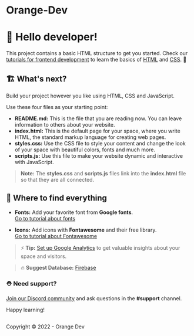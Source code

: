 # Orange-Dev
# 👋 Hello developer!
This project contains a basic HTML structure to get you started. Check our [tutorials for frontend development](https://www.w3schools.com/where_to_start.asp) to learn the basics of [HTML](https://www.w3schools.com/html/default.asp) and [CSS](https://www.w3schools.com/css/default.asp). 🦄


## 🏗 What's next?

Build your project however you like using HTML, CSS and JavaScript. 

Use these four files as your starting point:

- **README.md:** This is the file that you are reading now. You can leave information to others about your website.
- **index.html:** This is the default page for your space, where you write HTML, the standard markup language for creating web pages.
- **styles.css:** Use the CSS file to style your content and change the look of your space with beautiful colors, fonts and much more. 
- **scripts.js:** Use this file to make your website dynamic and interactive with JavaScript. 

> **Note:** The **styles.css** and **scripts.js** files link into the **index.html** file so that they are all connected.


## 🎨 Where to find everything

- **Fonts:** Add your favorite font from **Google fonts**.  
	[Go to tutorial about fonts](https://developers.google.com/fonts/docs/getting_started)

- **Icons:** Add icons with **Fontawesome** and their free library.  
	[Go to tutorial about Fontawesome](https://fontawesome.com/docs/web/setup/get-started)

> ⚡️ **Tip:** [Set up Google Analytics](https://www.w3schools.com/howto/howto_google_analytics.asp) to get valuable insights about your space and visitors. 
	
> 🔥 **Suggest Database:** [Firebase](https://www.firebase.google.com)

### ⛑ Need support?
[Join our Discord community](https://discord.gg/SzqzRYtKa8) and ask questions in the **#support** channel.


Happy learning!

##
Copyright © 2022 - Orange Dev
